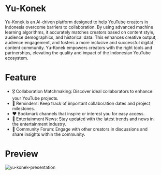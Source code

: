 # Yu-Konek 
Yu-Konek is an AI-driven platform designed to help YouTube creators in Indonesia overcome barriers to collaboration. By using advanced machine learning algorithms, it accurately matches creators based on content style, audience demographics, and historical data. This enhances creative output, audience engagement, and fosters a more inclusive and successful digital content community. Yu-Konek empowers creators with the right tools and partnerships, elevating the quality and impact of the Indonesian YouTube ecosystem.

# Feature
- :medal_military: Collaboration Matchmaking: Discover ideal collaborators to enhance your YouTube projects.
- :bookmark_tabs: Reminders: Keep track of important collaboration dates and project milestones.
- :heart: Bookmark channels that inspire or interest you for easy access.
- :newspaper: Entertainment News: Stay updated with the latest trends and news in the entertainment industry.
- :busts_in_silhouette: Community Forum: Engage with other creators in discussions and share insights within the community.

# Preview
![yu-konek-presentation](https://github.com/Yu-Konek/Yu-Konek/assets/170302643/bf434fbe-ff7c-4c81-8cd5-9fb799d12e63)
